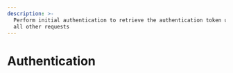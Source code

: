 ```yaml
---
description: >-
  Perform initial authentication to retrieve the authentication token used in
  all other requests
---
```


# Authentication

